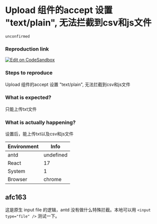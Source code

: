 # Upload 组件的accept 设置 "text/plain", 无法拦截到csv和js文件

`unconfirmed`

### Reproduction link

[![Edit on CodeSandbox](https://codesandbox.io/static/img/play-codesandbox.svg)](https://codesandbox.io/s/antd-reproduction-template-forked-19hg6o?file=/index.js)

### Steps to reproduce

Upload 组件的accept 设置 "text/plain", 无法拦截到csv和js文件

### What is expected?

只能上传txt文件

### What is actually happening?

设置后，能上传txt以及csv和js文件

| Environment | Info      |
| ----------- | --------- |
| antd        | undefined |
| React       | 17        |
| System      | 1         |
| Browser     | chrome    |

<!-- generated by ant-design-issue-helper. DO NOT REMOVE -->

## afc163

这是原生 input file 的逻辑，antd 没有做什么特殊拦截。本地可以用 `<input type="file" />` 测试一下。

